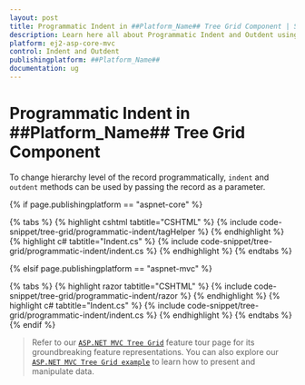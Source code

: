 ```yaml
---
layout: post
title: Programmatic Indent in ##Platform_Name## Tree Grid Component | Syncfusion
description: Learn here all about Programmatic Indent and Outdent using button in Syncfusion ##Platform_Name## Tree Grid component and much more.
platform: ej2-asp-core-mvc
control: Indent and Outdent
publishingplatform: ##Platform_Name##
documentation: ug
---
```


# Programmatic Indent in ##Platform_Name## Tree Grid Component

To change hierarchy level of the record programmatically, `indent` and `outdent` methods can be used by passing the record as a parameter.

{% if page.publishingplatform == "aspnet-core" %}

{% tabs %}
{% highlight cshtml tabtitle="CSHTML" %}
{% include code-snippet/tree-grid/programmatic-indent/tagHelper %}
{% endhighlight %}
{% highlight c# tabtitle="Indent.cs" %}
{% include code-snippet/tree-grid/programmatic-indent/indent.cs %}
{% endhighlight %}
{% endtabs %}

{% elsif page.publishingplatform == "aspnet-mvc" %}

{% tabs %}
{% highlight razor tabtitle="CSHTML" %}
{% include code-snippet/tree-grid/programmatic-indent/razor %}
{% endhighlight %}
{% highlight c# tabtitle="Indent.cs" %}
{% include code-snippet/tree-grid/programmatic-indent/indent.cs %}
{% endhighlight %}
{% endtabs %}
{% endif %}

>Refer to our [`ASP.NET MVC Tree Grid`](https://www.syncfusion.com/aspnet-mvc-ui-controls/tree-grid) feature tour page for its groundbreaking feature representations. You can also explore our [`ASP.NET MVC Tree Grid example`](https://ej2.syncfusion.com/aspnetmvc/TreeGrid/Overview#/material) to learn how to present and manipulate data.
